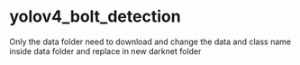 # yolov4_bolt_detection


Only the data folder need to download and change the data and class name inside data folder and replace in new darknet folder
